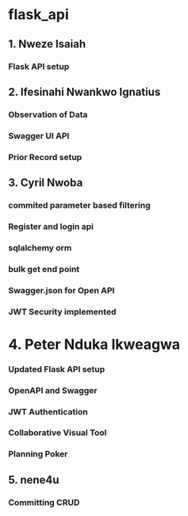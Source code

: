 # flask_api

## 1. Nweze Isaiah

### Flask API setup

## 2. Ifesinahi Nwankwo Ignatius

### Observation of Data
### Swagger UI API
### Prior Record setup




## 3. Cyril Nwoba
### commited parameter based filtering
### Register and login api
### sqlalchemy orm
### bulk get end point

### Swagger.json for Open API 

### JWT Security implemented

# 4. Peter Nduka Ikweagwa

### Updated Flask API setup

### OpenAPI and Swagger

### JWT Authentication

### Collaborative Visual Tool

### Planning Poker

## 5. nene4u
### Committing CRUD

